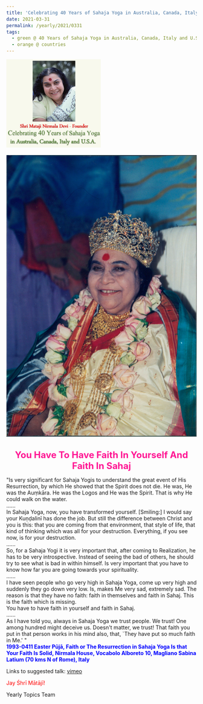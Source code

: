 ```yaml
---
title: 'Celebrating 40 Years of Sahaja Yoga in Australia, Canada, Italy and U.S.A. and its Culture, Post 13'
date: 2021-03-31
permalink: /yearly/2021/0331
tags:
  - green @ 40 Years of Sahaja Yoga in Australia, Canada, Italy and U.S.A. and its Culture
  - orange @ countries
---
```


<div style="text-align: left"><img src="/images/Celebrating40YearsSahajaYoga.png" width="250" /></div><br>

<div style="text-align: center"><img src="/images/image655.png" /></div>

<br>
<p style="color:DeepPink; text-align:center">
<font size="+2"><b>You Have To Have Faith In Yourself And Faith In Sahaj</b><br></font>
</p>

<p>
"Is very significant for Sahaja Yogis to understand the great event of His Resurrection, by which He showed that the Spirit does not die. He was, He was the Auṃkāra. He was the Logos and He was the Spirit. That is why He could walk on the water.<br>
......<br>
In Sahaja Yoga, now, you have transformed yourself. [Smiling:] I would say your Kuṇḍalinī has done the job. But still the difference between Christ and you is this: that you are coming from that environment, that style of life, that kind of thinking which was all for your destruction. Everything, if you see now, is for your destruction.<br>
......<br>
So, for a Sahaja Yogi it is very important that, after coming to Realization, he has to be very introspective. Instead of seeing the bad of others, he should try to see what is bad in within himself. Is very important that you have to know how far you are going towards your spirituality.<br>
......<br>
I have seen people who go very high in Sahaja Yoga, come up very high and suddenly they go down very low. Is, makes Me very sad, extremely sad. The reason is that they have no faith: faith in themselves and faith in Sahaj. This is the faith which is missing.<br> 
You have to have faith in yourself and faith in Sahaj.<br>
......<br>
As I have told you, always in Sahaja Yoga we trust people. We trust! One among hundred might deceive us. Doesn't matter, we trust! That faith you put in that person works in his mind also, that, `They have put so much faith in Me.' "<br>
<font color="blue"><b>1993-0411 Easter Pūjā, Faith or The Resurrection in Sahaja Yoga Is that Your Faith Is Solid, Nirmala House, Vocabolo Alboreto 10, Magliano Sabina Latium (70 kms N of Rome), Italy</b></font><br>
</p>

Links to suggested talk: <a href="https://vimeo.com/22425330"> vimeo</a><br>

<p style="color:red;">Jay Śhrī Mātājī!<br></p>

Yearly Topics Team